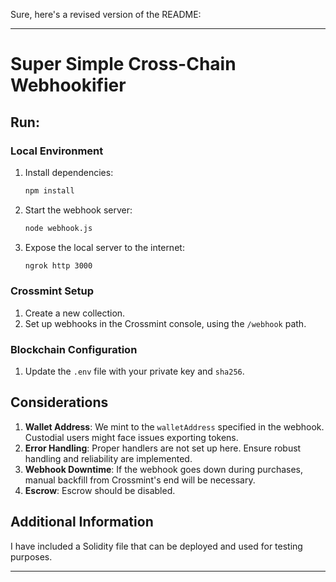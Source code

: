Sure, here's a revised version of the README:

---

# Super Simple Cross-Chain Webhookifier

## Run:

### Local Environment
1. Install dependencies:
   ```bash
   npm install
   ```
2. Start the webhook server:
   ```bash
   node webhook.js
   ```
3. Expose the local server to the internet:
   ```bash
   ngrok http 3000
   ```

### Crossmint Setup
1. Create a new collection.
2. Set up webhooks in the Crossmint console, using the `/webhook` path.

### Blockchain Configuration
1. Update the `.env` file with your private key and `sha256`.

## Considerations
1. **Wallet Address**: We mint to the `walletAddress` specified in the webhook. Custodial users might face issues exporting tokens.
2. **Error Handling**: Proper handlers are not set up here. Ensure robust handling and reliability are implemented.
3. **Webhook Downtime**: If the webhook goes down during purchases, manual backfill from Crossmint's end will be necessary.
4. **Escrow**: Escrow should be disabled.

## Additional Information
I have included a Solidity file that can be deployed and used for testing purposes.

---
